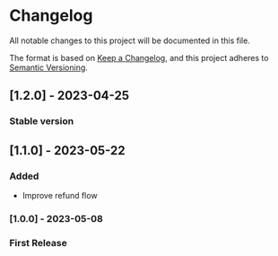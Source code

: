 # Changelog

All notable changes to this project will be documented in this file.

The format is based on [Keep a Changelog](https://keepachangelog.com/en/1.0.0/),
and this project adheres to [Semantic Versioning](https://semver.org/spec/v2.0.0.html).

## [1.2.0] - 2023-04-25
### Stable version

## [1.1.0] - 2023-05-22
### Added
- Improve refund flow

### [1.0.0] - 2023-05-08
### First Release
